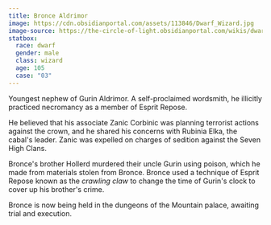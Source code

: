 ```yaml
---
title: Bronce Aldrimor
image: https://cdn.obsidianportal.com/assets/113846/Dwarf_Wizard.jpg
image-source: https://the-circle-of-light.obsidianportal.com/wikis/dwarf
statbox:
  race: dwarf
  gender: male
  class: wizard
  age: 105
  case: "03"
---
```


Youngest nephew of Gurin Aldrimor. A self-proclaimed wordsmith, he illicitly practiced necromancy as a member of Esprit Repose.

He believed that his associate Zanic Corbinic was planning terrorist actions against the crown, and he shared his concerns with Rubinia Elka, the cabal's leader. Zanic was expelled on charges of sedition against the Seven High Clans.

Bronce's brother Hollerd murdered their uncle Gurin using poison, which he made from materials stolen from Bronce. Bronce used a technique of Esprit Repose known as the *crawling claw* to change the time of Gurin's clock to cover up his brother's crime.

Bronce is now being held in the dungeons of the Mountain palace, awaiting trial and execution.
